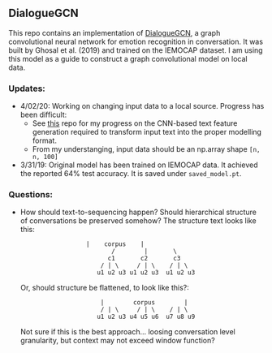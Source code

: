 ## DialogueGCN

This repo contains an implementation of [DialogueGCN][1], a graph convolutional neural network for emotion recognition in conversation. It was built by Ghosal et al. (2019) and trained on the IEMOCAP dataset. I am using this model as a guide to construct a graph convolutional model on local data.

### Updates:

- 4/02/20: Working on changing input data to a local source. Progress has been difficult:
	- See [this][2] repo for my progress on the CNN-based text feature generation required to transform input text into the proper modelling format.
	- From my understanging, input data should be an np.array shape `[n, n, 100]`
- 3/31/19: Original model has been trained on IEMOCAP data. It achieved the reported 64% test accuracy. It is saved under `saved_model.pt`.

### Questions:
- How should text-to-sequencing happen? Should hierarchical structure of conversations be preserved somehow? The structure text looks like this:


		                |    corpus    |
                               /        |       \
                              c1       c2       c3
                            / | \     / | \    / | \
                           u1 u2 u3 u1 u2 u3  u1 u2 u3

	Or, should structure be flattened, to look like this?:


                            |        corpus        |
                            / | \     / | \    / | \
                           u1 u2 u3 u4 u5 u6  u7 u8 u9
                
	Not sure if this is the best approach...
        loosing conversation level granularity, but context may not exceed window function?
                
  [1]: https://arxiv.org/pdf/1908.11540.pdf
  [2]: https://github.com/cmeaton/CNN_for_text_features
